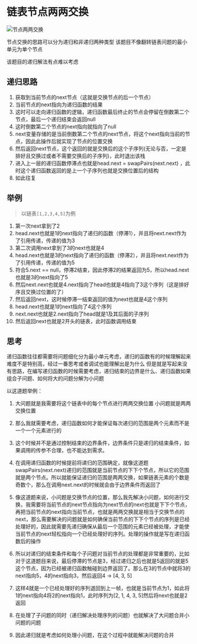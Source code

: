 # 链表节点两两交换

![节点两两交换](https://assets.leetcode.com/uploads/2020/10/03/swap_ex1.jpg)

节点交换的思路可以分为递归和非递归两种类型
该题目不像翻转链表问题的最小单元为单个节点

该题目的递归解法有点难以考虑

## 递归思路

1. 获取到当前节点的next节点（这就是交换节点的后一个节点）
2. 当前节点的next指向为递归函数的结果
3. 这时可以走向递归函数的逻辑，递归函数最后终止的节点会停留在倒数第二个节点，最后一个递归结束会返回null
4. 这时倒数第二个节点的next指向就指向了null
5. next变量存储的是当前倒数第二个节点的next节点，将这个next指向当前的节点，因此此操作后就实现了节点的位置交换
6. 然后返回next节点，这个返回的就是交换后的这个子序列(无论与否，一定是排好且交换过或者不需要交换后的子序列)，此时退出该栈
7. 进入上一层的递归函数停滞点也就是head.next = swapPairs(next.next) ，此时这个递归函数返回的是上一个子序列也就是交换位置后的结构
8. 如此往复

## 举例

> 以链表`[1,2,3,4,5]`为例

1. 第一次next拿到了2
2. head.next也就是1的next指向了递归的函数（停滞1），并且将next.next作为了引用传递，传递的值为3
3. 第二次调用next拿到了3的next也就是4
4. head.next也就是3的next指向了递归的函数（停滞2），并且将next.next作为了引用传递，传递的值为5
5. 符合5.next == null，停滞2结束，因此停滞2的结果返回为5，所以head.next也就是3的next指向了5
6. 然后next.next也就是4.next指向了head也就是4指向了3这个序列（这是排好序且交换过位置的了）
7. 然后返回next，这时候停滞一结束返回的值为next也就是4这个序列
8. head.next也就是1的next指向了4这个序列
9. next.next也就是2.next指向了head就是1及其后面的子序列
10. 然后返回next也就是2开头的链表，此时函数调用结束

## 思考

   递归函数往往都需要将问题细化分为最小单元考虑，递归的函数有的时候理解起来难度不是特别高，经过一番思考或者调试也能理解出是为什么
但是就是写起来没有思路，在编写递归函数的时候需要考虑，递归结束的边界是什么、递归函数如果组合子问题、如何将大的问题分解为小问题

以这道题举例：

1. 大问题就是我需要将这个链表中的每个节点进行两两交换位置
小问题就是两两交换位置

2. 那么我就需要考虑，递归函数如何才能保证每次递归的范围是两个元素而不是一个一个元素进行的
3. 这个时候并不是通过控制结束的边界条件，边界条件只是递归的结束条件，如果调用的传参不合理，也不能达到需求。
4. 在调用递归函数的时候提前将递归的范围确定，就像这道题swapPairs(next.next)递归的范围就是当前节点的下下个节点，所以它的范围就是两个节点。所以就能保证递归的范围是两两交换，如果链表元素的个数是奇数个，那么在调用next.next的时候就会由于边界条件而返回了
5. 像这道题来说，小问题是交换节点的位置，那么我先解决小问题，如何进行交换，我需要将当前节点的next节点指向为next节点的next也就是下下个节点，再把当前节点的next指向当前节点，也就是两两交换就是相当于交换节点的next，那么需要解决的问题就是如何确保当前节点的下下个节点的序列是已经处理好的，因此就需要先递归确保从最后一个范围的元素已经被处理，才能使当前节点的next轻松指向一个已经处理好的序列。处理的操作就是写在递归函数后的操作
6. 所以对递归的结束条件和每个子问题对当前节点的处理都是非常重要的，比如对于这道题目来说，最后停滞的节点是3，经过递归之后也就是5返回的就是5这个节点，因为已经被递归函数触碰到边界返回了。那么在3的节点中就将3的next指向5，4的next指向3，然后返回4 -> [4, 3, 5]
7. 这样4就是一个已经处理好的序列退回到上一帧，也就是当前节点为1，如此将1的next指向4将2的next指向1，此时序列为[2, 1, 4, 3, 5]然后将next也就是2返回
8. 在处理了子问题的同时（递归解决处理序列的问题）也就解决了大问题合并小问题的问题
9. 因此递归就是考虑如何处理小问题，在这个过程中就能解决问题的合并

